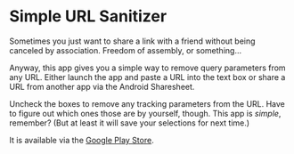 # Simple URL Sanitizer

Sometimes you just want to share a link with a friend without being canceled by association. Freedom of assembly, or something... 

Anyway, this app gives you a simple way to remove query parameters from any URL. Either launch the app and paste a URL into the text box or share a URL from another app via the Android Sharesheet. 

Uncheck the boxes to remove any tracking parameters from the URL. Have to figure out which ones those are by yourself, though. This app is *simple*, remember? (But at least it will save your selections for next time.)

It is available via the [Google Play Store](https://play.google.com/store/apps/details?id=com.banasiak.android.simpleshare).
